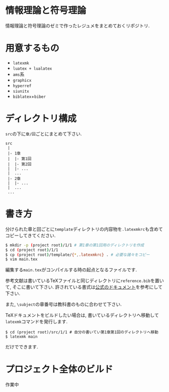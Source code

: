 # 情報理論と符号理論
情報理論と符号理論のゼミで作ったレジュメをまとめておくリポジトリ.

# 用意するもの
* `latexmk`
* `luatex + lualatex`
* `ams`系
* `graphicx`
* `hyperref`
* `siunitx`
* `biblatex`+`biber`

# ディレクトリ構成
`src`の下に`章/回`ごとにまとめて下さい.
```
src
 |
 |- 1章
 |  |- 第1回
 |  |- 第2回
 |  |- ...
 |  ...
 |- 2章
 |  |- ...
 |  ...
 ...
```

# 書き方
分けられた章と回ごとに`template`ディレクトリの内容物を`.latexmkrc`も含めてコピーしてきてください.
```bash
$ mkdir -p (project root)/1/1 # 第1章の第1回用のディレクトリを作成
$ cd (project root)/1/1
$ cp (project root)/template/{*,.latexmkrc} . # 必要な諸々をコピー
$ vim main.tex
```
編集する`main.tex`がコンパイルする時の起点となるファイルです.

参考文献は書いているTeXファイルと同じディレクトリに`reference.bib`を置いて, そこに書いて下さい.
許されている書式は[公式のドキュメント](http://mirrors.ctan.org/biblio/biber/documentation/biber.pdf)を参考にして下さい.

また, `\subject`の章番号は教科書のものに合わせて下さい.

TeXドキュメントをビルドしたい場合は, 書いているディレクトリへ移動して`latexmk`コマンドを発行します.
```
$ cd (project root)/src/1/1 # 自分の書いてい第1章第1回のディレクトリへ移動
$ latexmk main
```
だけでできます.

# プロジェクト全体のビルド
作業中
